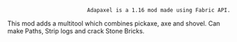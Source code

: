 							 Adapaxel is a 1.16 mod made using Fabric API.
This mod adds a multitool which combines pickaxe, axe and shovel. Can make Paths, Strip logs and crack Stone Bricks.

